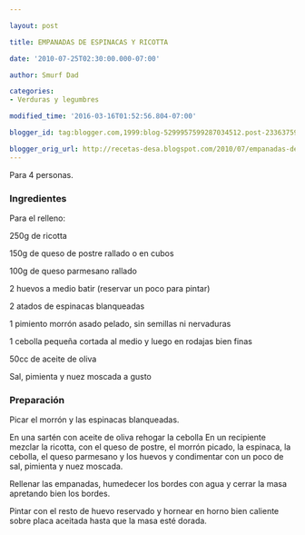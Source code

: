 ```yaml
---

layout: post

title: EMPANADAS DE ESPINACAS Y RICOTTA

date: '2010-07-25T02:30:00.000-07:00'

author: Smurf Dad

categories:
- Verduras y legumbres

modified_time: '2016-03-16T01:52:56.804-07:00'

blogger_id: tag:blogger.com,1999:blog-5299957599287034512.post-2336375932630300650

blogger_orig_url: http://recetas-desa.blogspot.com/2010/07/empanadas-de-espinacas-y-ricotta.html
---
```


Para 4 personas.

<h3>Ingredientes</h3>

Para el relleno:

250g de ricotta

150g de queso de postre rallado o en cubos

100g de queso parmesano rallado

2 huevos a medio batir (reservar un poco para pintar)

2 atados de espinacas blanqueadas

1 pimiento morrón asado pelado, sin semillas ni nervaduras

1 cebolla pequeña cortada al medio y luego en rodajas bien finas

50cc de aceite de oliva

Sal, pimienta y nuez moscada a gusto

<h3>Preparación</h3>

Picar el morrón y las espinacas blanqueadas.

En una sartén con aceite de oliva rehogar la cebolla En un recipiente mezclar la ricotta, con el queso de postre, el morrón picado, la espinaca, la cebolla, el queso parmesano y los huevos y condimentar con un poco de sal, pimienta y nuez moscada.

Rellenar las empanadas, humedecer los bordes con agua y cerrar la masa apretando bien los bordes.

Pintar con el resto de huevo reservado y hornear en horno bien caliente sobre placa aceitada hasta que la masa esté dorada.

